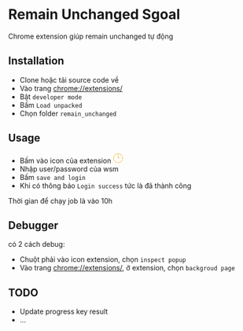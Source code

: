 # Remain Unchanged Sgoal

Chrome extension giúp remain unchanged tự động

## Installation

- Clone hoặc tải source code về
- Vào trang [chrome://extensions/](chrome://extensions/)
- Bật `developer mode`
- Bấm `Load unpacked`
- Chọn folder `remain_unchanged`

## Usage
- Bấm vào icon của extension <img src="https://raw.githubusercontent.com/hatd/remain_unchanged/master/todo.png" height="21">
- Nhập user/password của wsm
- Bấm `save and login`
- Khi có thông báo `Login success` tức là đã thành công

Thời gian để chạy job là vào 10h

## Debugger
có 2 cách debug:
- Chuột phải vào icon extension, chọn `inspect popup`
- Vào trang [chrome://extensions/](chrome://extensions/), ở extension, chọn `backgroud page`

## TODO

- Update progress key result
- ...

